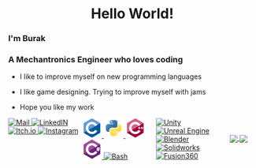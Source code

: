 <h1 align="center">Hello World!</h1>
<h3 align="left">I'm Burak</h3>
<h3 align="left">A Mechantronics Engineer who loves coding</h3>

- I like to improve myself on new programming languages

- I like game designing. Trying to improve myself with jams

- Hope you like my work

<div style="width: 500px;">
	<div style="float: left; width: 150px;">
		<a href="mailto:burak.karagol@outlook.com" target="_blank" rel="noreferrer">
			<img src="https://i.hizliresim.com/cv4p86x.png" alt="Mail" width="40" height="40" title="Mail"/>
		</a>
		<a href="https://www.linkedin.com/in/burak-karagol-3451b91b0/" target="_blank" rel="noreferrer">
			<img src="https://i.hizliresim.com/drjt2sh.png" alt="LinkedIN" width="40" height="40" title="LinkedIN"/>
		</a>
		<a href="https://mrlulez.itch.io/" target="_blank" rel="noreferrer">
			<img src="https://i.hizliresim.com/p7w3355.png" alt="Itch.io" width="40" height="40" title="Itch.io"/>
		</a>
		<a href="https://www.instagram.com/brkkaragol/?hl=tr" target="_blank" rel="noreferrer">
			<img src="https://i.hizliresim.com/fywnyys.png" alt="Instagram" width="40" height="40" title="Instagram"/>
		</a>
	</div>
	<div style="float: left; width: 150px;">
		<a href="https://www.cprogramming.com/" target="_blank" rel="noreferrer">
			<img src="https://raw.githubusercontent.com/devicons/devicon/master/icons/c/c-original.svg" alt="C" width="40" height="40" title="C"/>
		</a>
		<a href="https://www.python.org" target="_blank" rel="noreferrer">
			<img src="https://raw.githubusercontent.com/devicons/devicon/master/icons/python/python-original.svg" alt="Python" width="40" height="40" title="Python"/>
		</a>
		<a href="https://www.w3schools.com/cpp/" target="_blank" rel="noreferrer">
			<img src="https://raw.githubusercontent.com/devicons/devicon/master/icons/cplusplus/cplusplus-original.svg" alt="CPlusPlus" width="40" height="40" title="C++"/>
		</a>
		<a href="https://www.w3schools.com/cs/" target="_blank" rel="noreferrer">
			<img src="https://raw.githubusercontent.com/devicons/devicon/master/icons/csharp/csharp-original.svg" alt="CSharp" width="40" height="40" title="C#"/>
		</a>
		<a href="https://www.gnu.org/software/bash/" target="_blank" rel="noreferrer">
			<img src="https://raw.githubusercontent.com/jmnote/z-icons/master/svg/bash.svg" alt="Bash" width="40" height="40" title="Bash"/>
		</a>
	</div>
	<div style="float: left; width: 150px;">
		<a href="https://unity.com/" target="_blank" rel="noreferrer">
			<img src="https://i.hizliresim.com/raocxl5.png" alt="Unity" width="40" height="40" title="Unity"/>
		</a>
		<a href="https://www.unrealengine.com/en-US/branding" target="_blank" rel="noreferrer">
			<img src="https://i.hizliresim.com/m8cdu6m.png" alt="Unreal Engine" width="40" height="40" title="Unreal Engine"/>
		</a>
		<a href="https://www.blender.org/" target="_blank" rel="noreferrer">
			<img src="https://i.hizliresim.com/fx9ulw8.png" alt="Blender" width="40" height="40" title="Blender"/>
		</a>
		<a href="https://www.solidworks.com/tr" target="_blank" rel="noreferrer">
			<img src="https://i.hizliresim.com/jekzadm.png" alt="Solidworks" width="40" height="40" title="Solidworks"/>
		</a>
		<a href="https://www.autodesk.com/products/fusion-360/personal" target="_blank" rel="noreferrer">
			<img src="https://i.hizliresim.com/h3duxrb.png" alt="Fusion360" width="40" height="40" title="Fusion360"/>
		</a>
	</div>
</div>
<br />
<p>
	<a href="https://github.com/BurakKaragol">
  		<img align="center" src="https://github-readme-stats.vercel.app/api?username=BurakKaragol&theme=dark&show_icons=true&line_height=30&hide=prs,issues"/>
	</a>
	<a href="https://github.com/BurakKaragol">
  	<img align="center" src="https://github-readme-stats.vercel.app/api/top-langs/?username=BurakKaragol&theme=dark&layout=compact&show_icons=true"/>
	</a>
</p>
